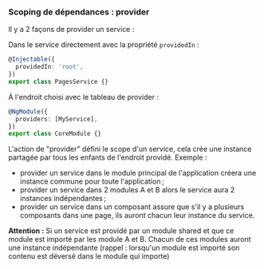 ### Scoping de dépendances : provider

Il y a 2 façons de provider un service :

Dans le service directement avec la propriété `providedIn` :

```typescript
@Injectable({
  providedIn: 'root',
})
export class PagesService {}
```

À l'endroit choisi avec le tableau de provider :

```typescript
@NgModule({
  providers: [MyService],
})
export class CoreModule {}
```

L'action de "provider" défini le scope d'un service, cela crée une instance
partagée par tous les enfants de l'endroit providé. Exemple&nbsp;:

- provider un service dans le module principal de l'application
  créera une instance commune pour toute l'application ;
- provider un service dans 2 modules A et B alors le service
  aura 2 instances indépendantes ;
- provider un service dans un composant assure que s'il y a
  plusieurs composants dans une page, ils auront chacun leur
  instance du service.

**Attention&nbsp;:** Si un service est providé par un module shared
et que ce module est importé par les module A et B. Chacun de ces
modules auront une instance indépendante (rappel : lorsqu'un
module est importé son contenu est déversé dans le module qui importe)
